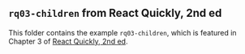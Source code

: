 ## `rq03-children` from React Quickly, 2nd ed

This folder contains the example `rq03-children`, which is featured in Chapter 3 of [React Quickly, 2nd ed](https://reactquickly.dev).
